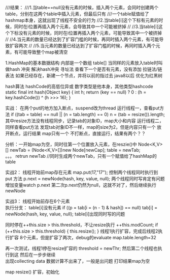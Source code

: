 
///结果：
///1.当table==null没有元素的时候，插入两个元素，会同时创建两个table，分别在这两个table中插入元素，但最后只有
///一个table赋值给了hashmap本身，这就出现了线程不安全的行为
//2.当table[i]这个下标有元素的时候，同时在i位置再插入两个元素，会导致其中一个可能被挤掉
//
//3.当table[i]这个下标没有元素的时候，同时在i位置再插入两个元素，可能导致其中一个被挤掉
//
//4.当元素的数量已经达到了扩容门槛的时候，再同时插入两个元素，有可能导致扩容两次
//
//5.当元素的数量已经达到了扩容门槛的时候，再同时插入两个元素，有可能导致整个map被清空


1.HashMap的基本数据结构
  内部是一个数组 table[]
  当同样的元素放入table时叫做hash 冲突
  解决hash冲突
    寻址法  查看下一个是否有元素，没有添加
    拉链法/链表法  如果已经存在，新建一个节点，并将以前的指过去
      java8以后 优化为红黑树
      
   hash算法 hashCode的高低位异或  数字类型是他本身，其他类型hashcode
    static final int hash(Object key) {
            int h;
            return (key == null) ? 0 : (h = key.hashCode()) ^ (h >>> 16);
        }   
   
   实战：
    在两个put的地方加入断点，suspend改为thread
    运行线程一，查看put方法
     if ((tab = table) == null || (n = tab.length) == 0)
                 n = (tab = resize()).length;
     其中resize方法没有线程同步，记录tab的对象ID，map大小和内容
    运行线程二，同样查看put方法
     发现tab对象ID不一样，map的size为2，但是内容只有一个
    放开断点，运行结果 map只有一个 
     不打断点，直接运行，结果有两个？？   
    
   分析：一开始map为空，同时往第一个位置放入元素，在reszie()中
     Node<K,V>[] newTab = (Node<K,V>[])new Node[newCap];
     table = newTab;        
     。。。
     retrun newTab
     //同时生成两个newTab，只有一个赋值给了hashMap的table
     
     
   实战2：
    线程开始前map存在元素    map.put(17,"17");
    控制两个线程同时执行到 put 方法  p.next = newNode(hash, key, value, null);
    两个线程同时写肯定有问题
    增加变量watch p.next
     第二次p.next仍然为null，这就不对了，然后继续执行newNode
   
   实战3：
    线程开始前存在6个元素  
    执行分支： table[i]没有元素
    if ((p = tab[i = (n - 1) & hash]) == null)
       tab[i] = newNode(hash, key, value, null);   table[i]出现同时写的问题
       
   同时停在++this.size > this.threshold，不让resize执行 
      ++this.modCount;
              if (++this.size > this.threshold) {
                  this.resize();
              }
   线程1执行扩容，完成后线程2执行扩容
     8个元素，但是扩容了两次，debug的evaluate map.table.length=32  
   
   再一次测试，线程1停在resize扩容的 threshold = newThr; 然后第二个线程也执行到这
   然后在一步步继续          
    出现collecting data 数据计算不出来了，一般是出问题
    打印结果map为空
        
   map
    resize()  扩容，初始化     